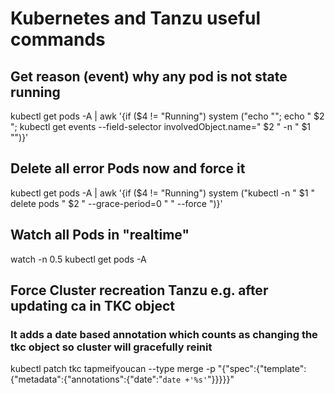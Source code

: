 # Kubernetes and Tanzu useful commands

## Get reason (event) why any pod is not state running
kubectl get pods -A | awk '{if ($4 != "Running") system ("echo ""; echo " $2 "; kubectl get events --field-selector involvedObject.name=" $2 " -n " $1 "")}'

## Delete all error Pods now and force it
kubectl get pods -A | awk '{if ($4 != "Running") system ("kubectl -n " $1 " delete pods " $2 " --grace-period=0 " " --force ")}'

## Watch all Pods in "realtime"
watch -n 0.5 kubectl get pods -A

## Force Cluster recreation Tanzu e.g. after updating ca in TKC object
### It adds a date based annotation which counts as changing the tkc object so cluster will gracefully reinit
kubectl patch tkc tapmeifyoucan --type merge -p "{\"spec\":{\"template\":{\"metadata\":{\"annotations\":{\"date\":\"`date +'%s'`\"}}}}}"
